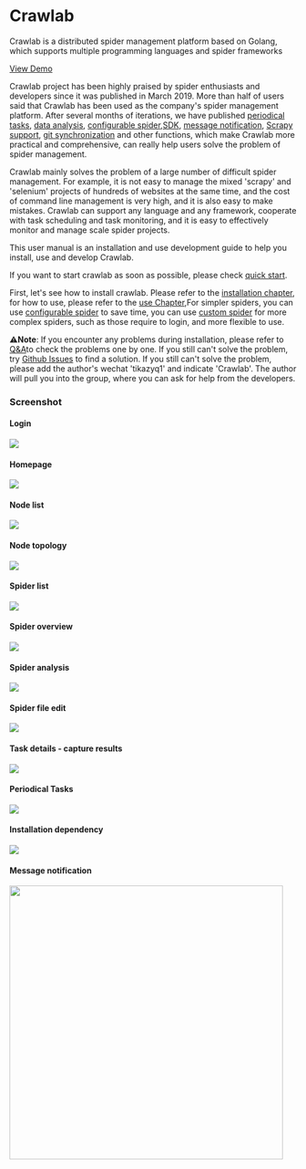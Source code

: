 # Crawlab

Crawlab is a distributed spider management platform based on Golang, which supports multiple programming languages and spider frameworks

[View Demo](http://crawlab.cn/demo)

Crawlab project has been highly praised by spider enthusiasts and developers since it was published in March 2019. More than half of users said that Crawlab has been used as the company's spider management platform. After several months of iterations, we have published [periodical tasks](./Usage/Schedule/README.md), [data analysis](./Usage/Spider/Analytics), [configurable spider](./Usage/Spider/ConfigurableSpider.md),[SDK](./Usage/SDK/README.md), [message notification](./Usage/Notification/README.md), [Scrapy support](Spider/ScrapySpider.md), [git synchronization](CI/README.md) and other functions, which make Crawlab more practical and comprehensive, can really help users solve the problem of spider management.

Crawlab mainly solves the problem of a large number of difficult spider management. For example, it is not easy to manage the mixed 'scrapy' and 'selenium' projects of hundreds of websites at the same time, and the cost of command line management is very high, and it is also easy to make mistakes. Crawlab can support any language and any framework, cooperate with task scheduling and task monitoring, and it is easy to effectively monitor and manage scale spider projects.

This user manual is an installation and use development guide to help you install, use and develop Crawlab.

If you want to start crawlab as soon as possible, please check [quick start](QuickStart/README.md).

First, let's see how to install crawlab. Please refer to the [installation chapter](Installation/README.md), for how to use, please refer to the [use Chapter](./Usage/README.md),For simpler spiders, you can use [configurable spider](./Usage/Spider/ConfigurableSpider.md) to save time, you can use [custom spider](./Usage/Spider/CustomizedSpider.md) for more complex spiders, such as those require to login, and more flexible to use.

⚠️**Note**: If you encounter any problems during installation, please refer to [Q&A](QA/README.md)to check the problems one by one. If you still can't solve the problem, try [Github Issues](https://github.com/crawlab-team/crawlab/issues) to find a solution. If you still can't solve the problem, please add the author's wechat 'tikazyq1' and indicate 'Crawlab'. The author will pull you into the group, where you can ask for help from the developers.

### Screenshot

#### Login

![](https://raw.githubusercontent.com/tikazyq/crawlab-docs/master/images/login.png)

#### Homepage

![](https://raw.githubusercontent.com/tikazyq/crawlab-docs/master/images/home.png)

#### Node list

![](https://raw.githubusercontent.com/tikazyq/crawlab-docs/master/images/node-list.png)

#### Node topology

![](https://raw.githubusercontent.com/tikazyq/crawlab-docs/master/images/node-network.png)

#### Spider list

![](https://raw.githubusercontent.com/tikazyq/crawlab-docs/master/images/spider-list.png)

#### Spider overview

![](https://raw.githubusercontent.com/tikazyq/crawlab-docs/master/images/spider-overview.png)

#### Spider analysis

![](https://raw.githubusercontent.com/tikazyq/crawlab-docs/master/images/spider-analytics.png)

#### Spider file edit

![](http://static-docs.crawlab.cn/file-edit.png)

#### Task details - capture results

![](https://raw.githubusercontent.com/tikazyq/crawlab-docs/master/images/task-results.png)

#### Periodical Tasks

![](http://static-docs.crawlab.cn/schedule-v0.4.4.png)

#### Installation dependency

![](http://static-docs.crawlab.cn/node-install-dependencies.png)

#### Message notification

<img src="http://static-docs.crawlab.cn/notification-mobile.jpeg" height="480px">
